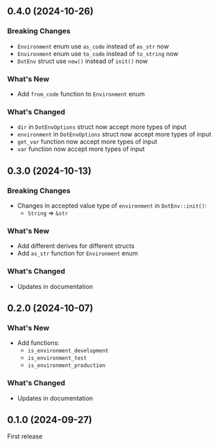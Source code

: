 ## 0.4.0 (2024-10-26)

### Breaking Changes

- `Environment` enum use `as_code` instead of `as_str` now
- `Environment` enum use `to_code` instead of `to_string` now
- `DotEnv` struct use `new()` instead of `init()` now

### What's New

- Add `from_code` function to `Environment` enum

### What's Changed

- `dir` in `DotEnvOptions` struct now accept more types of input
- `environment` in `DotEnvOptions` struct now accept more types of input
- `get_var` function now accept more types of input
- `var` function now accept more types of input

## 0.3.0 (2024-10-13)

### Breaking Changes

- Changes in accepted value type of `environment` in `DotEnv::init()`:
    - `String` => `&str`

### What's New

- Add different derives for different structs
- Add `as_str` function for `Environment` enum

### What's Changed

- Updates in documentation

## 0.2.0 (2024-10-07)

### What's New

- Add functions:
    - `is_environment_development`
    - `is_environment_test`
    - `is_environment_production`

### What's Changed

- Updates in documentation

## 0.1.0 (2024-09-27)

First release
